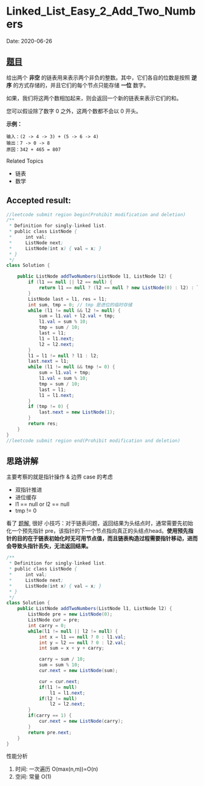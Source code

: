 # Linked_List_Easy_2_Add_Two_Numbers

Date: 2020-06-26

## [题目](https://leetcode-cn.com/problems/add-two-numbers/)

给出两个 **非空** 的链表用来表示两个非负的整数。其中，它们各自的位数是按照 **逆序** 的方式存储的，并且它们的每个节点只能存储 **一位** 数字。

如果，我们将这两个数相加起来，则会返回一个新的链表来表示它们的和。

您可以假设除了数字 0 之外，这两个数都不会以 0 开头。

**示例：**

    输入：(2 -> 4 -> 3) + (5 -> 6 -> 4)
    输出：7 -> 0 -> 8
    原因：342 + 465 = 807

Related Topics

* 链表
* 数学

## Accepted result:

```java
//leetcode submit region begin(Prohibit modification and deletion)
/**
 * Definition for singly-linked list.
 * public class ListNode {
 *     int val;
 *     ListNode next;
 *     ListNode(int x) { val = x; }
 * }
 */
class Solution {

    public ListNode addTwoNumbers(ListNode l1, ListNode l2) {
        if (l1 == null || l2 == null) {
            return l1 == null ? (l2 == null ? new ListNode(0) : l2) : l1;
        }
        ListNode last = l1, res = l1;
        int sum, tmp = 0; // tmp 是进位的临时存储
        while (l1 != null && l2 != null) {
            sum = l1.val + l2.val + tmp;
            l1.val = sum % 10;
            tmp = sum / 10;
            last = l1;
            l1 = l1.next;
            l2 = l2.next;
        }
        l1 = l1 != null ? l1 : l2;
        last.next = l1;
        while (l1 != null && tmp != 0) {
            sum = l1.val + tmp;
            l1.val = sum % 10;
            tmp = sum / 10;
            last = l1;
            l1 = l1.next;
        }
        if (tmp != 0) {
            last.next = new ListNode(1);
        }
        return res;
    }
}
//leetcode submit region end(Prohibit modification and deletion)
```

## 思路讲解

主要考察的就是指针操作 & 边界 case 的考虑

* 双指针推进
* 进位缓存
* l1 == null or l2 == null
* tmp != 0

看了 [题解](https://leetcode-cn.com/problems/add-two-numbers/solution/hua-jie-suan-fa-2-liang-shu-xiang-jia-by-guanpengc/), 很好
小技巧：对于链表问题，返回结果为头结点时，通常需要先初始化一个预先指针 pre，该指针的下一个节点指向真正的头结点head。**使用预先指针的目的在于链表初始化时无可用节点值，而且链表构造过程需要指针移动，进而会导致头指针丢失，无法返回结果。**

```Java []
/**
 * Definition for singly-linked list.
 * public class ListNode {
 *     int val;
 *     ListNode next;
 *     ListNode(int x) { val = x; }
 * }
 */
class Solution {
    public ListNode addTwoNumbers(ListNode l1, ListNode l2) {
        ListNode pre = new ListNode(0);
        ListNode cur = pre;
        int carry = 0;
        while(l1 != null || l2 != null) {
            int x = l1 == null ? 0 : l1.val;
            int y = l2 == null ? 0 : l2.val;
            int sum = x + y + carry;

            carry = sum / 10;
            sum = sum % 10;
            cur.next = new ListNode(sum);

            cur = cur.next;
            if(l1 != null)
                l1 = l1.next;
            if(l2 != null)
                l2 = l2.next;
        }
        if(carry == 1) {
            cur.next = new ListNode(carry);
        }
        return pre.next;
    }
}
```

性能分析

1. 时间: 一次遍历 O(max(n,m))=O(n)
1. 空间: 常量 O(1)
